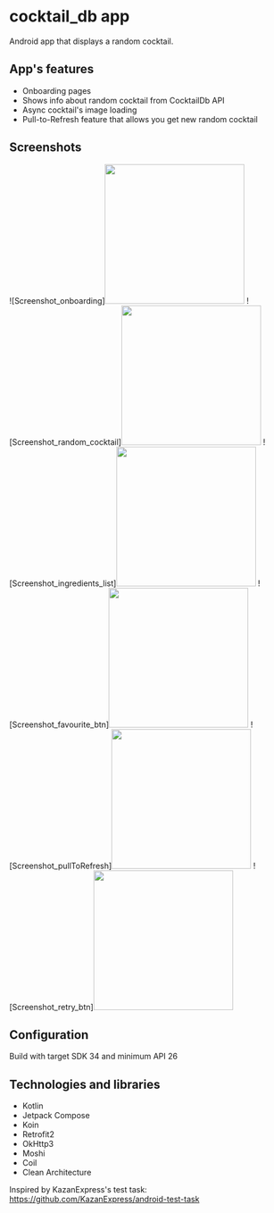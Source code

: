 # cocktail_db app
Android app that displays a random cocktail.

## App's features
* Onboarding pages
* Shows info about random cocktail from CocktailDb API
* Async cocktail's image loading
* Pull-to-Refresh feature that allows you get new random cocktail

## Screenshots
![Screenshot_onboarding]<img src='https://github.com/alexandrakomkova/cocktail_db/assets/68143252/23c529f2-0316-4d16-9e84-ada64c8755a2' width='250'>
![Screenshot_random_cocktail]<img src='https://github.com/alexandrakomkova/cocktail_db/assets/68143252/888ce921-4b88-4c88-ab9b-dfb38c85606d' width='250'>
![Screenshot_ingredients_list]<img src='https://github.com/alexandrakomkova/cocktail_db/assets/68143252/cf610940-17ca-4f4a-8b56-9806cd2b4608' width='250'>
![Screenshot_favourite_btn]<img src='https://github.com/alexandrakomkova/cocktail_db/assets/68143252/56d72a35-cad8-4fd2-a39d-c43ce5bc2a1b' width='250'>
![Screenshot_pullToRefresh]<img src='https://github.com/alexandrakomkova/cocktail_db/assets/68143252/0fa5a3c3-d69c-426a-8588-7c8cbb25f387' width='250'>
![Screenshot_retry_btn]<img src='https://github.com/alexandrakomkova/cocktail_db/assets/68143252/cc3bfa24-428e-4450-bc11-e25d9eecaf04' width='250'>


## Configuration
Build with target SDK 34 and minimum API 26

## Technologies and libraries
* Kotlin
* Jetpack Compose
* Koin
* Retrofit2
* OkHttp3
* Moshi
* Coil
* Clean Architecture

Inspired by KazanExpress's test task: https://github.com/KazanExpress/android-test-task
